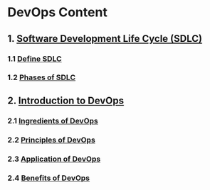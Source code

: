 # DevOps Content

## 1. [Software Development Life Cycle (SDLC)](1_Fundamentals_of_SDLC.md)

### 1.1 [Define SDLC](1_Fundamentals_of_SDLC.md#11-define-sdlc)

### 1.2 [Phases of SDLC](1_Fundamentals_of_SDLC.md#12-phases-of-sdlc)

## 2. [Introduction to DevOps](2_Introduction_to_DevOps.md)

### 2.1 [Ingredients of DevOps](2_Introduction_to_DevOps.md#21-ingredients-of-devops)

### 2.2 [Principles of DevOps](2_Introduction_to_DevOps.md#22-principles-of-devops)

### 2.3 [Application of DevOps](2_Introduction_to_DevOps.md#23-application-of-devops)

### 2.4 [Benefits of DevOps](2_Introduction_to_DevOps.md#24-benefits-of-devops)
